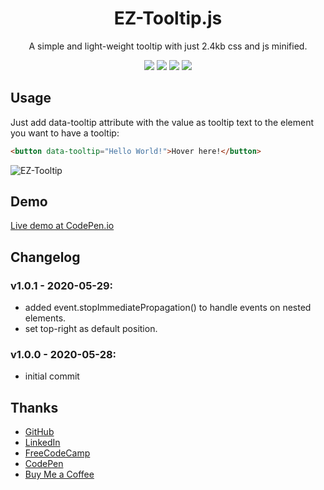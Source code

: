 <h1 align="center">EZ-Tooltip.js</h1>

<p align="center">A simple and light-weight tooltip with just 2.4kb css and js minified.</p>
<p align="center">
  <img src="https://svgshare.com/i/Leu.svg" />
  <img src="https://svgshare.com/i/LeU.svg" />
  <img src="https://svgshare.com/i/Lf5.svg" />
  <img src="https://svgshare.com/i/Leg.svg" />
</p>

## Usage
Just add data-tooltip attribute with the value as tooltip text to the element you want to have a tooltip: 

````html
<button data-tooltip="Hello World!">Hover here!</button>
````

![EZ-Tooltip](https://i.ibb.co/fNrvkHS/Untitled.png)

## Demo

[Live demo at CodePen.io](https://codepen.io/zenabus/pen/VwvJJNj)

## Changelog
### v1.0.1 - 2020-05-29:
- added event.stopImmediatePropagation() to handle events on nested elements.
- set top-right as default position.

### v1.0.0 - 2020-05-28:
- initial commit

## Thanks

- [GitHub](https://github.com/zenabus)
- [LinkedIn](https://linkedin.com/in/zenabus)
- [FreeCodeCamp](https://freecodecamp.org/zenabus)
- [CodePen](https://codepen.io/zenabus)
- [Buy Me a Coffee](https://www.buymeacoffee.com/zenabus)

